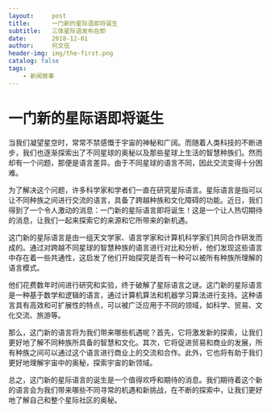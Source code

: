 ```yaml
---
layout:     post
title:      一门新的星际语即将诞生
subtitle:   三体星际语发布在即
date:       2018-12-01
author:     何文伍
header-img: img/the-first.png
catalog: false
tags:
    - 新闻故事
---
```



# 一门新的星际语即将诞生

当我们凝望星空时，常常不禁感慨于宇宙的神秘和广阔。而随着人类科技的不断进步，我们也逐渐探索出了不同星球的奥秘以及那些星球上生活的智慧种族们。然而却有一个问题，那便是语言差异。由于不同星球的语言不同，因此交流变得十分困难。

为了解决这个问题，许多科学家和学者们一直在研究星际语言。星际语言是指可以让不同种族之间进行交流的语言，具备了跨越种族和文化障碍的功能。近日，我们得到了一个令人激动的消息：一门新的星际语言即将诞生！这是一个让人热切期待的消息，让我们一起来探索它的来源和它所带来的新机遇。

这门新的星际语言是由一组天文学家、语言学家和计算机科学家们共同合作研发而成的。通过对跨越不同星球的智慧种族的语言进行对比和分析，他们发现这些语言中存在着一些共通性，这启发了他们开始探究是否有一种可以被所有种族所理解的语言模式。

他们花费数年时间进行研究和实验，终于破解了星际语言之谜。这门新的星际语言是一种基于数学和逻辑的语言，通过计算机算法和机器学习算法进行支持。这种语言具有高效和可扩展性的特点，可以被广泛应用于不同的领域，如科学、贸易、文化交流、旅游等。

那么，这门新的语言将为我们带来哪些机遇呢？首先，它将激发新的探索，让我们更好地了解不同种族所具备的智慧和文化。其次，它将促进贸易和商业的发展，所有种族之间可以通过这个语言进行商业上的交流和合作。此外，它也将有助于我们更好地理解宇宙中的奥秘，探索宇宙的新领域。

总之，这门新的星际语言的诞生是一个值得欢呼和期待的消息。我们期待着这个新的语言会为我们带来哪些不同寻常的机遇和新挑战，在不断的探索中，让我们更好地了解自己和整个星际社区的奥秘。

